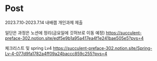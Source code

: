 # Post
2023.7.10-2023.7.14 내배캠 개인과제 제출

일단은 과정은 노션에 정리(금요일에 깃허브로 이동 예정)
https://succulent-preface-302.notion.site/edf5e9b1a95a417ea4f1e241bae505e5?pvs=4

체크리스트 및 spring Lv4
https://succulent-preface-302.notion.site/Spring-Lv-4-077d9fa1782a4ff09a24baccc859c255?pvs=4

